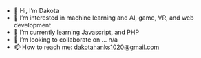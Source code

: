 - 👋 Hi, I’m Dakota
- 👀 I’m interested in machine learning and AI, game, VR, and web development
- 🌱 I’m currently learning Javascript, and PHP
- 💞️ I’m looking to collaborate on ... n/a
- 📫 How to reach me: dakotahanks1020@gmail.com

<!---
Nano950/Nano950 is a ✨ special ✨ repository because its `README.md` (this file) appears on your GitHub profile.
You can click the Preview link to take a look at your changes.
--->

